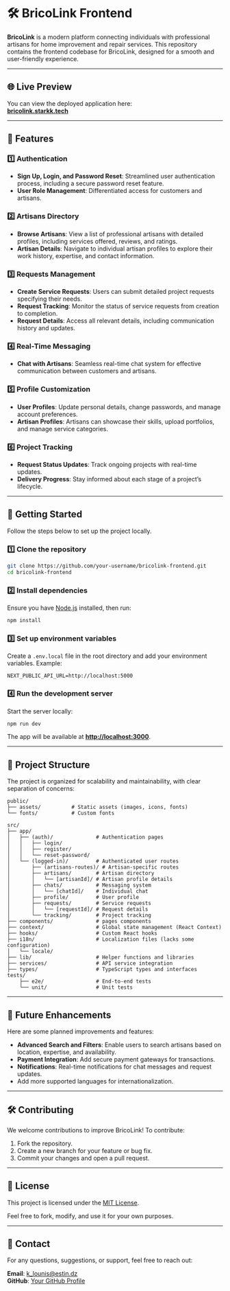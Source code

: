 # 🛠️ BricoLink Frontend

**BricoLink** is a modern platform connecting individuals with professional artisans for home improvement and repair services. This repository contains the frontend codebase for BricoLink, designed for a smooth and user-friendly experience.

---

## 🌐 Live Preview

You can view the deployed application here:  
**[bricolink.starkk.tech](https://bricolink.starkk.tech)**

---

## 🌟 Features

### 1️⃣ **Authentication**

- **Sign Up, Login, and Password Reset**: Streamlined user authentication process, including a secure password reset feature.
- **User Role Management**: Differentiated access for customers and artisans.

### 2️⃣ **Artisans Directory**

- **Browse Artisans**: View a list of professional artisans with detailed profiles, including services offered, reviews, and ratings.
- **Artisan Details**: Navigate to individual artisan profiles to explore their work history, expertise, and contact information.

### 3️⃣ **Requests Management**

- **Create Service Requests**: Users can submit detailed project requests specifying their needs.
- **Request Tracking**: Monitor the status of service requests from creation to completion.
- **Request Details**: Access all relevant details, including communication history and updates.

### 4️⃣ **Real-Time Messaging**

- **Chat with Artisans**: Seamless real-time chat system for effective communication between customers and artisans.

### 5️⃣ **Profile Customization**

- **User Profiles**: Update personal details, change passwords, and manage account preferences.
- **Artisan Profiles**: Artisans can showcase their skills, upload portfolios, and manage service categories.

### 6️⃣ **Project Tracking**

- **Request Status Updates**: Track ongoing projects with real-time updates.
- **Delivery Progress**: Stay informed about each stage of a project’s lifecycle.

---

## 🚀 Getting Started

Follow the steps below to set up the project locally.

### 1️⃣ Clone the repository

```bash
git clone https://github.com/your-username/bricolink-frontend.git
cd bricolink-frontend
```

### 2️⃣ Install dependencies

Ensure you have [Node.js](https://nodejs.org/) installed, then run:

```bash
npm install
```

### 3️⃣ Set up environment variables

Create a `.env.local` file in the root directory and add your environment variables. Example:

```
NEXT_PUBLIC_API_URL=http://localhost:5000
```

### 4️⃣ Run the development server

Start the server locally:

```bash
npm run dev
```

The app will be available at **[http://localhost:3000](http://localhost:3000)**.

---

## 📂 Project Structure

The project is organized for scalability and maintainability, with clear separation of concerns:

```plaintext
public/
├── assets/          # Static assets (images, icons, fonts)
└── fonts/           # Custom fonts

src/
├── app/
│   ├── (auth)/              # Authentication pages
│   │   ├── login/
│   │   ├── register/
│   │   └── reset-password/
│   └── (logged-in)/         # Authenticated user routes
│       ├── (artisans-routes)/ # Artisan-specific routes
│       ├── artisans/        # Artisan directory
│       │   └── [artisanId]/ # Artisan profile details
│       ├── chats/           # Messaging system
│       │   └── [chatId]/    # Individual chat
│       ├── profile/         # User profile
│       ├── requests/        # Service requests
│       │   └── [requestId]/ # Request details
│       └── tracking/        # Project tracking
├── components/              # pages components
├── context/                 # Global state management (React Context)
├── hooks/                   # Custom React hooks
├── i18n/                    # Localization files (lacks some configuration)
│   └── locale/
├── lib/                     # Helper functions and libraries
├── services/                # API service integration
├── types/                   # TypeScript types and interfaces
tests/
    ├── e2e/                 # End-to-end tests
    └── unit/                # Unit tests
```

---

## 🚀 Future Enhancements

Here are some planned improvements and features:

- **Advanced Search and Filters**: Enable users to search artisans based on location, expertise, and availability.
- **Payment Integration**: Add secure payment gateways for transactions.
- **Notifications**: Real-time notifications for chat messages and request updates.
- Add more supported languages for internationalization.

---

## 🛠️ Contributing

We welcome contributions to improve BricoLink! To contribute:

1. Fork the repository.
2. Create a new branch for your feature or bug fix.
3. Commit your changes and open a pull request.

---

## 📝 License

This project is licensed under the [MIT License](LICENSE).

Feel free to fork, modify, and use it for your own purposes.

---

## 📧 Contact

For any questions, suggestions, or support, feel free to reach out:

**Email**: k_lounis@estin.dz  
**GitHub**: [Your GitHub Profile](https://github.com/KhaliLounis)
